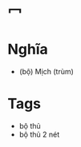 # 冖

# Nghĩa
* (bộ) Mịch (trùm)

# Tags
* bộ thủ
*  bộ thủ 2 nét

<script>window.HANZI_FIELD='冖';</script>
